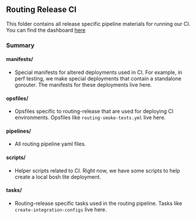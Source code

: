 ## Routing Release CI
This folder contains all release specific pipeline materials for running our CI.
You can find the dashboard [here](https://networking.ci.cf-app.com/teams/ga/pipelines/routing)

### Summary

#### manifests/
* Special manifests for altered deployments used in CI. For example, in perf
  testing, we make special deployments that contain a standalone gorouter. The
  manifests for these deployments live here.

#### opsfiles/
* Opsfiles specific to routing-release that are used for deploying CI environments. Opsfiles like `routing-smoke-tests.yml` live here.

#### pipelines/
* All routing pipeline yaml files.

#### scripts/
* Helper scripts related to CI. Right now, we have some scripts to help create a
  local bosh lite deployment.

#### tasks/
* Routing-release specific tasks used in the routing pipeline. Tasks like
  `create-integration-configs` live here.

